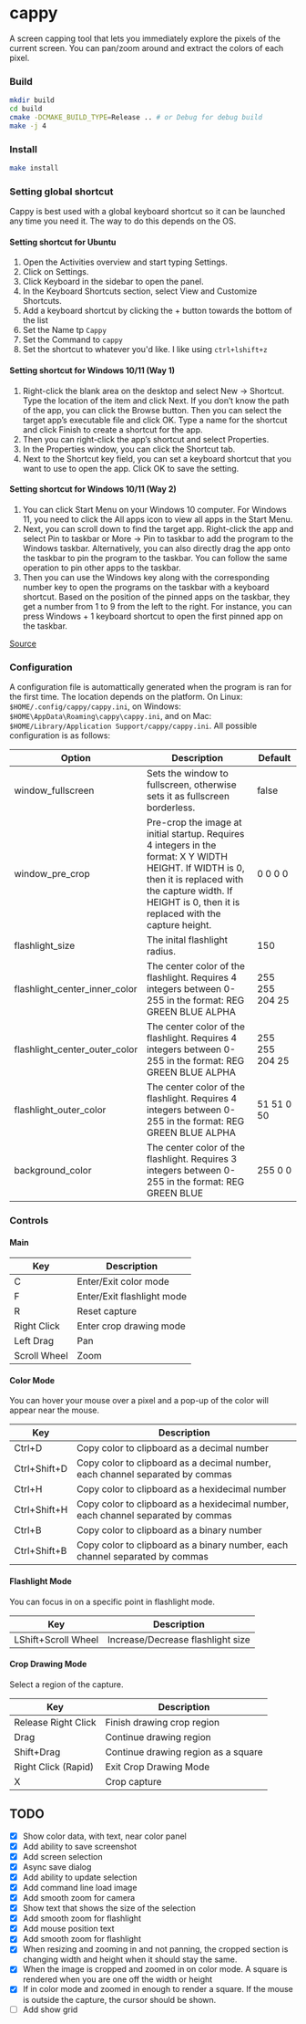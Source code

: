 # cappy

A screen capping tool that lets you immediately explore the pixels of the current screen. You can pan/zoom around and extract the colors of each pixel.

### Build
``` bash
mkdir build
cd build
cmake -DCMAKE_BUILD_TYPE=Release .. # or Debug for debug build
make -j 4
```

### Install
``` bash
make install
```

### Setting global shortcut
Cappy is best used with a global keyboard shortcut so it can be launched any time you need it.
The way to do this depends on the OS.

#### Setting shortcut for Ubuntu
1. Open the Activities overview and start typing Settings.
2. Click on Settings.
3. Click Keyboard in the sidebar to open the panel.
4. In the Keyboard Shortcuts section, select View and Customize Shortcuts.
5. Add a keyboard shortcut by clicking the + button towards the bottom of the list
6. Set the Name tp ```Cappy```
7. Set the Command to ```cappy```
8. Set the shortcut to whatever you'd like. I like using ```ctrl+lshift+z```


#### Setting shortcut for Windows 10/11 (Way 1)
1. Right-click the blank area on the desktop and select New -> Shortcut. Type the location of the item and click Next. If you don’t know the path of the app, you can click the Browse button. Then you can select the target app’s executable file and click OK. Type a name for the shortcut and click Finish to create a shortcut for the app.
2. Then you can right-click the app’s shortcut and select Properties.
3. In the Properties window, you can click the Shortcut tab.
4. Next to the Shortcut key field, you can set a keyboard shortcut that you want to use to open the app. Click OK to save the setting.

#### Setting shortcut for Windows 10/11 (Way 2)
1. You can click Start Menu on your Windows 10 computer. For Windows 11, you need to click the All apps icon to view all apps in the Start Menu.
2. Next, you can scroll down to find the target app. Right-click the app and select Pin to taskbar or More -> Pin to taskbar to add the program to the Windows taskbar. Alternatively, you can also directly drag the app onto the taskbar to pin the program to the taskbar. You can follow the same operation to pin other apps to the taskbar.
3. Then you can use the Windows key along with the corresponding number key to open the programs on the taskbar with a keyboard shortcut. Based on the position of the pinned apps on the taskbar, they get a number from 1 to 9 from the left to the right. For instance, you can press Windows + 1 keyboard shortcut to open the first pinned app on the taskbar.

[Source](https://www.minitool.com/news/open-a-program-with-keyboard-shortcut-win-10-11.html)

### Configuration
A configuration file is automattically generated when the program is ran for the first time. The location depends on the platform. On Linux: `$HOME/.config/cappy/cappy.ini`, on Windows: `$HOME\AppData\Roaming\cappy\cappy.ini`, and on Mac: `$HOME/Library/Application Support/cappy/cappy.ini`. All possible configuration is as follows:

| Option                        | Description                                                                | Default        |
| ----------------------------- | -------------------------------------------------------------------------- |--------------- |
| window_fullscreen             | Sets the window to fullscreen, otherwise sets it as fullscreen borderless. | false          |
| window_pre_crop               | Pre-crop the image at initial startup. Requires 4 integers in the format: X Y WIDTH HEIGHT. If WIDTH is 0, then it is replaced with the capture width. If HEIGHT is 0, then it is replaced with the capture height.                                                                                   | 0 0 0 0        |
| flashlight_size               | The inital flashlight radius.                                                                             | 150            |
| flashlight_center_inner_color | The center color of the flashlight. Requires 4 integers between 0-255 in the format: REG GREEN BLUE ALPHA | 255 255 204 25 |
| flashlight_center_outer_color | The center color of the flashlight. Requires 4 integers between 0-255 in the format: REG GREEN BLUE ALPHA | 255 255 204 25 |
| flashlight_outer_color        | The center color of the flashlight. Requires 4 integers between 0-255 in the format: REG GREEN BLUE ALPHA | 51 51 0 50     |
| background_color              | The center color of the flashlight. Requires 3 integers between 0-255 in the format: REG GREEN BLUE       | 255 0 0        |


### Controls

#### Main

| Key          | Description                |
| ------------ | -------------------------- |
| C            | Enter/Exit color mode      |
| F            | Enter/Exit flashlight mode |
| R            | Reset capture              |
| Right Click  | Enter crop drawing mode    |
| Left Drag    | Pan                        |
| Scroll Wheel | Zoom                       |



#### Color Mode

You can hover your mouse over a pixel and a pop-up of the color will appear near the mouse.  

| Key          | Description                                                                       |
| ------------ | --------------------------------------------------------------------------------- |
| Ctrl+D       | Copy color to clipboard as a decimal number                                       |
| Ctrl+Shift+D | Copy color to clipboard as a decimal number, each channel separated by commas     |
| Ctrl+H       | Copy color to clipboard as a hexidecimal number                                   |
| Ctrl+Shift+H | Copy color to clipboard as a hexidecimal number, each channel separated by commas |
| Ctrl+B       | Copy color to clipboard as a binary number                                        |
| Ctrl+Shift+B | Copy color to clipboard as a binary number, each channel separated by commas      |

#### Flashlight Mode

You can focus in on a specific point in flashlight mode.

| Key                 | Description                       |
| ------------------- | --------------------------------- |
| LShift+Scroll Wheel | Increase/Decrease flashlight size |

#### Crop Drawing Mode

Select a region of the capture.

| Key                 | Description                         |
| ------------------- | ----------------------------------- |
| Release Right Click | Finish drawing crop region          |
| Drag                | Continue drawing region             |
| Shift+Drag          | Continue drawing region as a square |
| Right Click (Rapid) | Exit Crop Drawing Mode              |
| X                   | Crop capture                        |

## TODO
- [x] Show color data, with text, near color panel
- [x] Add ability to save screenshot
- [x] Add screen selection
- [x] Async save dialog 
- [x] Add ability to update selection
- [x] Add command line load image 
- [x] Add smooth zoom for camera
- [x] Show text that shows the size of the selection
- [x] Add smooth zoom for flashlight
- [x] Add mouse position text
- [x] Add smooth zoom for flashlight
- [x] When resizing and zooming in and not panning, the cropped section is changing width and height when it should stay the same.
- [x] When the image is cropped and zoomed in on color mode. A square is rendered when you are one off the width or height
- [x] If in color mode and zoomed in enough to render a square. If the mouse is outside the capture, the cursor should be shown.
- [ ] Add show grid
